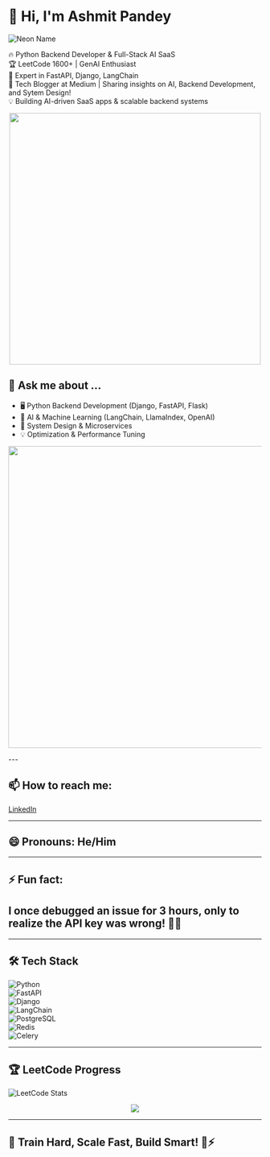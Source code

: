 

# 🚀 Hi, I'm Ashmit Pandey
![Neon Name](https://readme-typing-svg.herokuapp.com?font=Fira+Code&size=25&duration=2500&pause=1000&color=0F0&width=600&lines=Ashmit+Pandey;Python+Backend+%7C+AI+SaaS;FastAPI+%7C+Django+%7C+LangChain)

🔥 Python Backend Developer & Full-Stack AI SaaS  
🏆 LeetCode 1600+ | GenAI Enthusiast  
🚀 Expert in FastAPI, Django, LangChain  
📝 Tech Blogger at Medium | Sharing insights on AI, Backend Development, and Sytem Design!  
💡 Building AI-driven SaaS apps & scalable backend systems 
<p align="center">
  <img src="https://media.giphy.com/media/xT9IgzoKnwFNmISR8I/giphy.gif" width="500">
</p>


## 💬 Ask me about ...  
- 🖥️ Python Backend Development (Django, FastAPI, Flask)  
- 🤖 AI & Machine Learning (LangChain, LlamaIndex, OpenAI)  
- 🚀 System Design & Microservices    
- 💡 Optimization & Performance Tuning  

<p align="center">
  <img src="https://media.giphy.com/media/qgQUggAC3Pfv687qPC/giphy.gif" width="600">
</p>
---

## 📫 How to reach me:  
[LinkedIn](https://www.linkedin.com/in/ashmit-pandey/) 

---

## 😄 Pronouns: He/Him  

---

## ⚡ Fun fact:  
I once debugged an issue for **3 hours**, only to realize the API key was wrong! 🤦‍♂️  
---

---



## 🛠 Tech Stack  
![Python](https://img.shields.io/badge/Python-FFD43B?style=for-the-badge&logo=python)  
![FastAPI](https://img.shields.io/badge/FastAPI-009688?style=for-the-badge&logo=fastapi)  
![Django](https://img.shields.io/badge/Django-092E20?style=for-the-badge&logo=django)  
![LangChain](https://img.shields.io/badge/LangChain-FFD43B?style=for-the-badge&logo=python)  
![PostgreSQL](https://img.shields.io/badge/PostgreSQL-336791?style=for-the-badge&logo=postgresql)  
![Redis](https://img.shields.io/badge/Redis-DC382D?style=for-the-badge&logo=redis)  
![Celery](https://img.shields.io/badge/Celery-37814A?style=for-the-badge&logo=celery)  


---

## 🏆 LeetCode Progress  
![LeetCode Stats](https://leetcode.com/u/ashmit_1977/)  
<p align="center">
  <img src="https://readme-typing-svg.herokuapp.com?font=Fira+Code&size=22&pause=1000&color=F75C7E&center=true&vCenter=true&width=440&lines=Looking+for+a+Python+Backend+Dev?;Let's+Build+Something+Great!;Hire+Me+Today!">
</p>

---

## 🤖 Train Hard, Scale Fast, Build Smart! 🚀⚡
